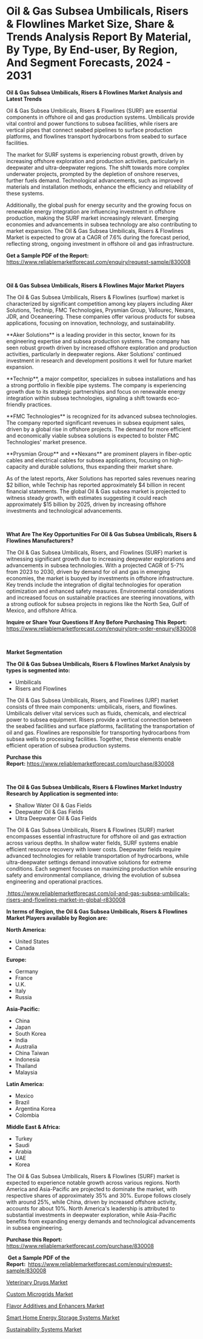 <p><h1>Oil & Gas Subsea Umbilicals, Risers & Flowlines Market Size, Share & Trends Analysis Report By Material, By Type, By End-user, By Region, And Segment Forecasts, 2024 - 2031</h1></p><p><strong>Oil & Gas Subsea Umbilicals, Risers & Flowlines Market Analysis and Latest Trends</strong></p>
<p><p>Oil & Gas Subsea Umbilicals, Risers & Flowlines (SURF) are essential components in offshore oil and gas production systems. Umbilicals provide vital control and power functions to subsea facilities, while risers are vertical pipes that connect seabed pipelines to surface production platforms, and flowlines transport hydrocarbons from seabed to surface facilities. </p><p>The market for SURF systems is experiencing robust growth, driven by increasing offshore exploration and production activities, particularly in deepwater and ultra-deepwater regions. The shift towards more complex underwater projects, prompted by the depletion of onshore reserves, further fuels demand. Technological advancements, such as improved materials and installation methods, enhance the efficiency and reliability of these systems.</p><p>Additionally, the global push for energy security and the growing focus on renewable energy integration are influencing investment in offshore production, making the SURF market increasingly relevant. Emerging economies and advancements in subsea technology are also contributing to market expansion. The Oil & Gas Subsea Umbilicals, Risers & Flowlines Market is expected to grow at a CAGR of 7.6% during the forecast period, reflecting strong, ongoing investment in offshore oil and gas infrastructure.</p></p>
<p><strong>Get a Sample PDF of the Report:&nbsp;</strong> <a href="https://www.reliablemarketforecast.com/enquiry/request-sample/830008?utm_campaign=1178&utm_medium=2&utm_source=Github&utm_content=ia&utm_term=08102024&utm_id=oil-gas-subsea-umbilicals-risers-flowlines">https://www.reliablemarketforecast.com/enquiry/request-sample/830008</a></p>
<p>&nbsp;</p>
<p><strong>Oil & Gas Subsea Umbilicals, Risers & Flowlines Major Market Players</strong></p>
<p><p>The Oil & Gas Subsea Umbilicals, Risers & Flowlines (surflow) market is characterized by significant competition among key players including Aker Solutions, Technip, FMC Technologies, Prysmian Group, Vallourec, Nexans, JDR, and Oceaneering. These companies offer various products for subsea applications, focusing on innovation, technology, and sustainability.</p><p>**Aker Solutions** is a leading provider in this sector, known for its engineering expertise and subsea production systems. The company has seen robust growth driven by increased offshore exploration and production activities, particularly in deepwater regions. Aker Solutions' continued investment in research and development positions it well for future market expansion.</p><p>**Technip**, a major competitor, specializes in subsea installations and has a strong portfolio in flexible pipe systems. The company is experiencing growth due to its strategic partnerships and focus on renewable energy integration within subsea technologies, signaling a shift towards eco-friendly practices.</p><p>**FMC Technologies** is recognized for its advanced subsea technologies. The company reported significant revenues in subsea equipment sales, driven by a global rise in offshore projects. The demand for more efficient and economically viable subsea solutions is expected to bolster FMC Technologies' market presence.</p><p>**Prysmian Group** and **Nexans** are prominent players in fiber-optic cables and electrical cables for subsea applications, focusing on high-capacity and durable solutions, thus expanding their market share.</p><p>As of the latest reports, Aker Solutions has reported sales revenues nearing $2 billion, while Technip has reported approximately $4 billion in recent financial statements. The global Oil & Gas subsea market is projected to witness steady growth, with estimates suggesting it could reach approximately $15 billion by 2025, driven by increasing offshore investments and technological advancements.</p></p>
<p>&nbsp;</p>
<p><strong>What Are The Key Opportunities For Oil & Gas Subsea Umbilicals, Risers & Flowlines Manufacturers?</strong></p>
<p><p>The Oil & Gas Subsea Umbilicals, Risers, and Flowlines (SURF) market is witnessing significant growth due to increasing deepwater explorations and advancements in subsea technologies. With a projected CAGR of 5-7% from 2023 to 2030, driven by demand for oil and gas in emerging economies, the market is buoyed by investments in offshore infrastructure. Key trends include the integration of digital technologies for operation optimization and enhanced safety measures. Environmental considerations and increased focus on sustainable practices are steering innovations, with a strong outlook for subsea projects in regions like the North Sea, Gulf of Mexico, and offshore Africa.</p></p>
<p><strong>Inquire or Share Your Questions If Any Before Purchasing This Report:</strong> <a href="https://www.reliablemarketforecast.com/enquiry/pre-order-enquiry/830008?utm_campaign=1178&utm_medium=2&utm_source=Github&utm_content=ia&utm_term=08102024&utm_id=oil-gas-subsea-umbilicals-risers-flowlines">https://www.reliablemarketforecast.com/enquiry/pre-order-enquiry/830008</a></p>
<p>&nbsp;</p>
<p><strong>Market Segmentation</strong></p>
<p><strong>The Oil & Gas Subsea Umbilicals, Risers & Flowlines Market Analysis by types is segmented into:</strong></p>
<p><ul><li>Umbilicals</li><li>Risers and Flowlines</li></ul></p>
<p><p>The Oil & Gas Subsea Umbilicals, Risers, and Flowlines (URF) market consists of three main components: umbilicals, risers, and flowlines. Umbilicals deliver vital services such as fluids, chemicals, and electrical power to subsea equipment. Risers provide a vertical connection between the seabed facilities and surface platforms, facilitating the transportation of oil and gas. Flowlines are responsible for transporting hydrocarbons from subsea wells to processing facilities. Together, these elements enable efficient operation of subsea production systems.</p></p>
<p><strong>Purchase this Report:&nbsp;</strong><a href="https://www.reliablemarketforecast.com/purchase/830008?utm_campaign=1178&utm_medium=2&utm_source=Github&utm_content=ia&utm_term=08102024&utm_id=oil-gas-subsea-umbilicals-risers-flowlines">https://www.reliablemarketforecast.com/purchase/830008</a></p>
<p>&nbsp;</p>
<p><strong>The Oil & Gas Subsea Umbilicals, Risers & Flowlines Market Industry Research by Application is segmented into:</strong></p>
<p><ul><li>Shallow Water Oil & Gas Fields</li><li>Deepwater Oil & Gas Fields</li><li>Ultra Deepwater Oil & Gas Fields</li></ul></p>
<p><p>The Oil & Gas Subsea Umbilicals, Risers & Flowlines (SURF) market encompasses essential infrastructure for offshore oil and gas extraction across various depths. In shallow water fields, SURF systems enable efficient resource recovery with lower costs. Deepwater fields require advanced technologies for reliable transportation of hydrocarbons, while ultra-deepwater settings demand innovative solutions for extreme conditions. Each segment focuses on maximizing production while ensuring safety and environmental compliance, driving the evolution of subsea engineering and operational practices.</p></p>
<p><a href="https://www.reliablemarketforecast.com/oil-and-gas-subsea-umbilicals-risers-and-flowlines-market-in-global-r830008?utm_campaign=1178&utm_medium=2&utm_source=Github&utm_content=ia&utm_term=08102024&utm_id=oil-gas-subsea-umbilicals-risers-flowlines">&nbsp;https://www.reliablemarketforecast.com/oil-and-gas-subsea-umbilicals-risers-and-flowlines-market-in-global-r830008</a></p>
<p><strong>In terms of Region, the Oil & Gas Subsea Umbilicals, Risers & Flowlines Market Players available by Region are:</strong></p>
<p>
    <p> <strong> North America: </strong>
        <ul>
            <li>United States</li>
            <li>Canada</li>
        </ul>
        </p> 
    <p> <strong> Europe: </strong>
        <ul>
            <li>Germany</li>
            <li>France</li>
            <li>U.K.</li>
            <li>Italy</li>
            <li>Russia</li>
        </ul>
        </p> 
    <p> <strong> Asia-Pacific: </strong>
        <ul>
            <li>China</li>
            <li>Japan</li>
            <li>South Korea</li>
            <li>India</li>
            <li>Australia</li>
            <li>China Taiwan</li>
            <li>Indonesia</li>
            <li>Thailand</li>
            <li>Malaysia</li>
        </ul>
        </p> 
    <p> <strong> Latin America: </strong>
        <ul>
            <li>Mexico</li>
            <li>Brazil</li>
            <li>Argentina Korea</li>
            <li>Colombia</li>
        </ul>
        </p> 
    <p> <strong> Middle East & Africa: </strong>
        <ul>
            <li>Turkey</li>
            <li>Saudi</li>
            <li>Arabia</li>
            <li>UAE</li>
            <li>Korea</li>
        </ul>
    </p>
    </p>
<p><p>The Oil & Gas Subsea Umbilicals, Risers & Flowlines (SURF) market is expected to experience notable growth across various regions. North America and Asia-Pacific are projected to dominate the market, with respective shares of approximately 35% and 30%. Europe follows closely with around 25%, while China, driven by increased offshore activity, accounts for about 10%. North America's leadership is attributed to substantial investments in deepwater exploration, while Asia-Pacific benefits from expanding energy demands and technological advancements in subsea engineering.</p></p>
<p><strong>Purchase this Report: </strong><a href="https://www.reliablemarketforecast.com/purchase/830008?utm_campaign=1178&utm_medium=2&utm_source=Github&utm_content=ia&utm_term=08102024&utm_id=oil-gas-subsea-umbilicals-risers-flowlines">https://www.reliablemarketforecast.com/purchase/830008</a></p>
<p>&nbsp;<strong>Get a Sample PDF of the Report:&nbsp;&nbsp;</strong><a href="https://www.reliablemarketforecast.com/enquiry/request-sample/830008?utm_campaign=1178&utm_medium=2&utm_source=Github&utm_content=ia&utm_term=08102024&utm_id=oil-gas-subsea-umbilicals-risers-flowlines">https://www.reliablemarketforecast.com/enquiry/request-sample/830008</a></p>
<p><strong></strong></p>
<p><p><a href="https://www.linkedin.com/pulse/evolution-veterinary-drugs-market-key-shifts-from-2024-2031-a8kgf?utm_campaign=1178&utm_medium=2&utm_source=Github&utm_content=ia&utm_term=08102024&utm_id=oil-gas-subsea-umbilicals-risers-flowlines">Veterinary Drugs Market</a></p><p><a href="https://issuu.com/reportprime-2/docs/custom-microgrids-market-size-2030._0d3b79497ccd35?utm_campaign=1178&utm_medium=2&utm_source=Github&utm_content=ia&utm_term=08102024&utm_id=oil-gas-subsea-umbilicals-risers-flowlines">Custom Microgrids Market</a></p><p><a href="https://github.com/PeterParrish5/Market-Research-Report-List-6/blob/main/flavor-additives-and-enhancers-market.md?utm_campaign=1178&utm_medium=2&utm_source=Github&utm_content=ia&utm_term=08102024&utm_id=oil-gas-subsea-umbilicals-risers-flowlines">Flavor Additives and Enhancers Market</a></p><p><a href="https://issuu.com/reportprime-2/docs/smart-home-energy-storage-systems-m_ed0b470cac5a91?utm_campaign=1178&utm_medium=2&utm_source=Github&utm_content=ia&utm_term=08102024&utm_id=oil-gas-subsea-umbilicals-risers-flowlines">Smart Home Energy Storage Systems Market</a></p><p><a href="https://www.linkedin.com/pulse/market-dynamics-future-trends-global-sustainability-systems-cxyuf?utm_campaign=1178&utm_medium=2&utm_source=Github&utm_content=ia&utm_term=08102024&utm_id=oil-gas-subsea-umbilicals-risers-flowlines">Sustainability Systems Market</a></p></p>